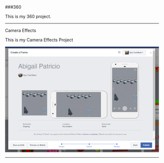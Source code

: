 ###360

This is my 360 project.

<script src="//360.vizor.io/scripts/embed.js" data-vizorurl="https://360.vizor.io/embed/v/vdm" ></script>

***

Camera Effects

This is my Camera Effects Project

![abigail's snipping](https://github.com/abigailpatricio/abigailpatricio.github.io/blob/master/abigail's%20snipping.PNG?raw=true "Optional Title")


***
